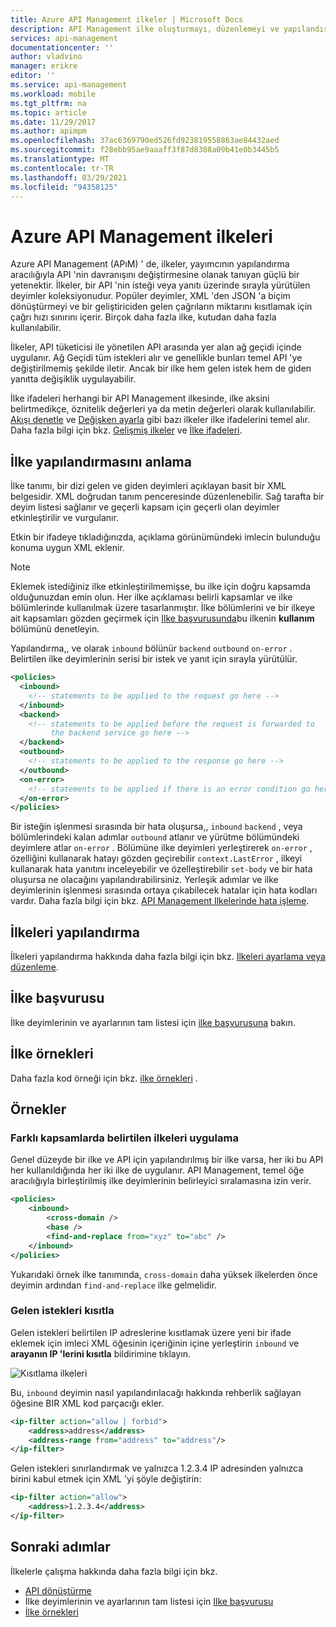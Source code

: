 ```yaml
---
title: Azure API Management ilkeler | Microsoft Docs
description: API Management ilke oluşturmayı, düzenlemeyi ve yapılandırmayı öğrenin. Kod örneklerine bakın ve kullanılabilir ek kaynakları görüntüleyin.
services: api-management
documentationcenter: ''
author: vladvino
manager: erikre
editor: ''
ms.service: api-management
ms.workload: mobile
ms.tgt_pltfrm: na
ms.topic: article
ms.date: 11/29/2017
ms.author: apimpm
ms.openlocfilehash: 37ac6369790ed526fd923819558863ae84432aed
ms.sourcegitcommit: f28ebb95ae9aaaff3f87d8388a09b41e0b3445b5
ms.translationtype: MT
ms.contentlocale: tr-TR
ms.lasthandoff: 03/29/2021
ms.locfileid: "94358125"
---
```

# <a name="policies-in-azure-api-management"></a>Azure API Management ilkeleri

Azure API Management (APıM) ' de, ilkeler, yayımcının yapılandırma aracılığıyla API 'nin davranışını değiştirmesine olanak tanıyan güçlü bir yetenektir. İlkeler, bir API 'nin isteği veya yanıtı üzerinde sırayla yürütülen deyimler koleksiyonudur. Popüler deyimler, XML 'den JSON 'a biçim dönüştürmeyi ve bir geliştiriciden gelen çağrıların miktarını kısıtlamak için çağrı hızı sınırını içerir. Birçok daha fazla ilke, kutudan daha fazla kullanılabilir.

İlkeler, API tüketicisi ile yönetilen API arasında yer alan ağ geçidi içinde uygulanır. Ağ Geçidi tüm istekleri alır ve genellikle bunları temel API 'ye değiştirilmemiş şekilde iletir. Ancak bir ilke hem gelen istek hem de giden yanıtta değişiklik uygulayabilir.

İlke ifadeleri herhangi bir API Management ilkesinde, ilke aksini belirtmedikçe, öznitelik değerleri ya da metin değerleri olarak kullanılabilir. [Akışı denetle][Control flow] ve [Değişken ayarla][Set variable] gibi bazı ilkeler ilke ifadelerini temel alır. Daha fazla bilgi için bkz. [Gelişmiş ilkeler][Advanced policies] ve [İlke ifadeleri][Policy expressions].

## <a name="understanding-policy-configuration"></a><a name="sections"> </a>İlke yapılandırmasını anlama

İlke tanımı, bir dizi gelen ve giden deyimleri açıklayan basit bir XML belgesidir. XML doğrudan tanım penceresinde düzenlenebilir. Sağ tarafta bir deyim listesi sağlanır ve geçerli kapsam için geçerli olan deyimler etkinleştirilir ve vurgulanır.

Etkin bir ifadeye tıkladığınızda, açıklama görünümündeki imlecin bulunduğu konuma uygun XML eklenir. 

> [!NOTE]
> Eklemek istediğiniz ilke etkinleştirilmemişse, bu ilke için doğru kapsamda olduğunuzdan emin olun. Her ilke açıklaması belirli kapsamlar ve ilke bölümlerinde kullanılmak üzere tasarlanmıştır. İlke bölümlerini ve bir ilkeye ait kapsamları gözden geçirmek için [Ilke başvurusunda][Policy Reference]bu ilkenin **kullanım** bölümünü denetleyin.
> 
> 

Yapılandırma,, ve olarak `inbound` bölünür `backend` `outbound` `on-error` . Belirtilen ilke deyimlerinin serisi bir istek ve yanıt için sırayla yürütülür.

```xml
<policies>
  <inbound>
    <!-- statements to be applied to the request go here -->
  </inbound>
  <backend>
    <!-- statements to be applied before the request is forwarded to 
         the backend service go here -->
  </backend>
  <outbound>
    <!-- statements to be applied to the response go here -->
  </outbound>
  <on-error>
    <!-- statements to be applied if there is an error condition go here -->
  </on-error>
</policies> 
```

Bir isteğin işlenmesi sırasında bir hata oluşursa,, `inbound` `backend` , veya bölümlerindeki kalan adımlar `outbound` atlanır ve yürütme bölümündeki deyimlere atlar `on-error` . Bölümüne ilke deyimleri yerleştirerek `on-error` , özelliğini kullanarak hatayı gözden geçirebilir `context.LastError` , ilkeyi kullanarak hata yanıtını inceleyebilir ve özelleştirebilir `set-body` ve bir hata oluşursa ne olacağını yapılandırabilirsiniz. Yerleşik adımlar ve ilke deyimlerinin işlenmesi sırasında ortaya çıkabilecek hatalar için hata kodları vardır. Daha fazla bilgi için bkz. [API Management Ilkelerinde hata işleme](./api-management-error-handling-policies.md).

## <a name="how-to-configure-policies"></a><a name="scopes"> </a>İlkeleri yapılandırma

İlkeleri yapılandırma hakkında daha fazla bilgi için bkz. [Ilkeleri ayarlama veya düzenleme](set-edit-policies.md).

## <a name="policy-reference"></a>İlke başvurusu

İlke deyimlerinin ve ayarlarının tam listesi için [ilke başvurusuna](./api-management-policies.md) bakın.

## <a name="policy-samples"></a>İlke örnekleri

Daha fazla kod örneği için bkz. [ilke örnekleri](./policy-reference.md) .

## <a name="examples"></a>Örnekler

### <a name="apply-policies-specified-at-different-scopes"></a>Farklı kapsamlarda belirtilen ilkeleri uygulama

Genel düzeyde bir ilke ve API için yapılandırılmış bir ilke varsa, her iki bu API her kullanıldığında her iki ilke de uygulanır. API Management, temel öğe aracılığıyla birleştirilmiş ilke deyimlerinin belirleyici sıralamasına izin verir. 

```xml
<policies>
    <inbound>
        <cross-domain />
        <base />
        <find-and-replace from="xyz" to="abc" />
    </inbound>
</policies>
```

Yukarıdaki örnek ilke tanımında, `cross-domain` daha yüksek ilkelerden önce deyimin ardından `find-and-replace` ilke gelmelidir. 

### <a name="restrict-incoming-requests"></a>Gelen istekleri kısıtla

Gelen istekleri belirtilen IP adreslerine kısıtlamak üzere yeni bir ifade eklemek için imleci XML öğesinin içeriğinin içine yerleştirin `inbound` ve **arayanın IP 'lerini kısıtla** bildirimine tıklayın.

![Kısıtlama ilkeleri][policies-restrict]

Bu, `inbound` deyimin nasıl yapılandırılacağı hakkında rehberlik sağlayan öğesine BIR XML kod parçacığı ekler.

```xml
<ip-filter action="allow | forbid">
    <address>address</address>
    <address-range from="address" to="address"/>
</ip-filter>
```

Gelen istekleri sınırlandırmak ve yalnızca 1.2.3.4 IP adresinden yalnızca birini kabul etmek için XML 'yi şöyle değiştirin:

```xml
<ip-filter action="allow">
    <address>1.2.3.4</address>
</ip-filter>
```

## <a name="next-steps"></a>Sonraki adımlar

İlkelerle çalışma hakkında daha fazla bilgi için bkz.

+ [API dönüştürme](transform-api.md)
+ İlke deyimlerinin ve ayarlarının tam listesi için [Ilke başvurusu](./api-management-policies.md)
+ [İlke örnekleri](./policy-reference.md)   

[Policy Reference]: ./api-management-policies.md
[Product]: api-management-howto-add-products.md
[API]: api-management-howto-add-products.md
[Operation]: ./mock-api-responses.md

[Advanced policies]: ./api-management-advanced-policies.md
[Control flow]: ./api-management-advanced-policies.md#choose
[Set variable]: ./api-management-advanced-policies.md#set-variable
[Policy expressions]: ./api-management-policy-expressions.md

[policies-restrict]: ./media/api-management-howto-policies/api-management-policies-restrict.png
